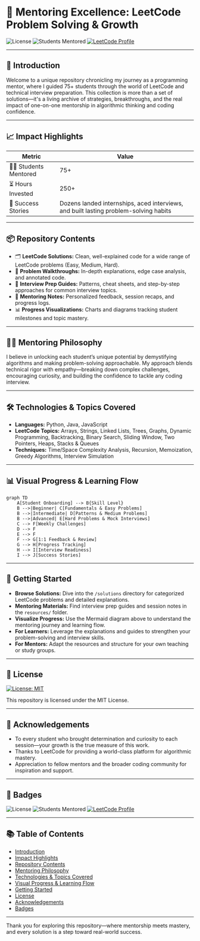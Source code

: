 # 🚀 **Mentoring Excellence: LeetCode Problem Solving & Growth**

![License](https://img.shields.io/badge/License-MIT-blue.svg)
![Students Mentored](https://img.shields.io/badge/Students-75%2B-brightgreen)
[![LeetCode Profile](https://img.shields.io/badge/LeetCode-View%20Profile-orange)](https://leetcode.com/your-profile)

---

## 🌟 Introduction

Welcome to a unique repository chronicling my journey as a programming mentor, where I guided 75+ students through the world of LeetCode and technical interview preparation. This collection is more than a set of solutions—it's a living archive of strategies, breakthroughs, and the real impact of one-on-one mentorship in algorithmic thinking and coding confidence.

---

## 📈 Impact Highlights

| Metric                | Value         |
|-----------------------|--------------|
| 👩‍💻 Students Mentored | 75+          |
| ⏳ Hours Invested      | 250+         |
| 🏅 Success Stories    | Dozens landed internships, aced interviews, and built lasting problem-solving habits |

---

## 📦 Repository Contents

- 🗂️ **LeetCode Solutions:** Clean, well-explained code for a wide range of LeetCode problems (Easy, Medium, Hard).
- 📖 **Problem Walkthroughs:** In-depth explanations, edge case analysis, and annotated code.
- 🧩 **Interview Prep Guides:** Patterns, cheat sheets, and step-by-step approaches for common interview topics.
- 📝 **Mentoring Notes:** Personalized feedback, session recaps, and progress logs.
- 📊 **Progress Visualizations:** Charts and diagrams tracking student milestones and topic mastery.

---

## 🧑‍🏫 Mentoring Philosophy

I believe in unlocking each student’s unique potential by demystifying algorithms and making problem-solving approachable. My approach blends technical rigor with empathy—breaking down complex challenges, encouraging curiosity, and building the confidence to tackle any coding interview.

---

## 🛠️ Technologies & Topics Covered

- **Languages:** Python, Java, JavaScript
- **LeetCode Topics:** Arrays, Strings, Linked Lists, Trees, Graphs, Dynamic Programming, Backtracking, Binary Search, Sliding Window, Two Pointers, Heaps, Stacks & Queues
- **Techniques:** Time/Space Complexity Analysis, Recursion, Memoization, Greedy Algorithms, Interview Simulation

---

## 📊 Visual Progress & Learning Flow

```mermaid
graph TD
    A[Student Onboarding] --> B{Skill Level}
    B -->|Beginner| C[Fundamentals & Easy Problems]
    B -->|Intermediate| D[Patterns & Medium Problems]
    B -->|Advanced| E[Hard Problems & Mock Interviews]
    C --> F[Weekly Challenges]
    D --> F
    E --> F
    F --> G[1:1 Feedback & Review]
    G --> H[Progress Tracking]
    H --> I[Interview Readiness]
    I --> J[Success Stories]
```

---

## 🚀 Getting Started

- **Browse Solutions:** Dive into the `/solutions` directory for categorized LeetCode problems and detailed explanations.
- **Mentoring Materials:** Find interview prep guides and session notes in the `resources/` folder.
- **Visualize Progress:** Use the Mermaid diagram above to understand the mentoring journey and learning flow.
- **For Learners:** Leverage the explanations and guides to strengthen your problem-solving and interview skills.
- **For Mentors:** Adapt the resources and structure for your own teaching or study groups.

---

## 📝 License

[![License: MIT](https://img.shields.io/badge/License-MIT-blue.svg)](LICENSE)

This repository is licensed under the MIT License.

---

## 🙏 Acknowledgements

- To every student who brought determination and curiosity to each session—your growth is the true measure of this work.
- Thanks to LeetCode for providing a world-class platform for algorithmic mastery.
- Appreciation to fellow mentors and the broader coding community for inspiration and support.

---

## 🏅 Badges

![License](https://img.shields.io/badge/License-MIT-blue.svg)
![Students Mentored](https://img.shields.io/badge/Students-75%2B-brightgreen)
[![LeetCode Profile](https://img.shields.io/badge/LeetCode-View%20Profile-orange)](https://leetcode.com/your-profile)

---

## 📚 Table of Contents

- [Introduction](#introduction)
- [Impact Highlights](#impact-highlights)
- [Repository Contents](#repository-contents)
- [Mentoring Philosophy](#mentoring-philosophy)
- [Technologies & Topics Covered](#technologies--topics-covered)
- [Visual Progress & Learning Flow](#visual-progress--learning-flow)
- [Getting Started](#getting-started)
- [License](#license)
- [Acknowledgements](#acknowledgements)
- [Badges](#badges)

---

Thank you for exploring this repository—where mentorship meets mastery, and every solution is a step toward real-world success.
